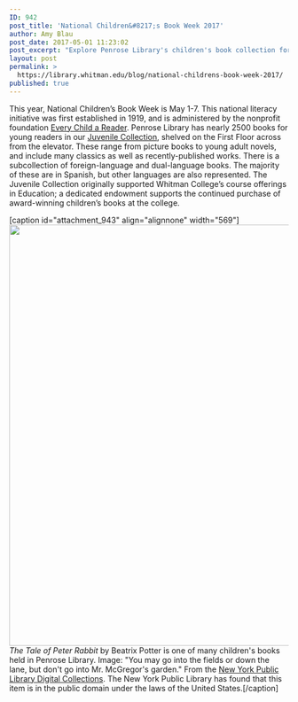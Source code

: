 ```yaml
---
ID: 942
post_title: 'National Children&#8217;s Book Week 2017'
author: Amy Blau
post_date: 2017-05-01 11:23:02
post_excerpt: "Explore Penrose Library's children's book collection for National Children's Book Week."
layout: post
permalink: >
  https://library.whitman.edu/blog/national-childrens-book-week-2017/
published: true
---
```

This year, National Children’s Book Week is May 1-7. This national literacy initiative was first established in 1919, and is administered by the nonprofit foundation <a href="http://everychildareader.net/">Every Child a Reader</a>. Penrose Library has nearly 2500 books for young readers in our <a href="http://sherlock.whitman.edu/primo_library/libweb/action/search.do?frbg=&amp;rfnGrpCounter=1&amp;fn=search&amp;indx=1&amp;dscnt=0&amp;vl(1UIStartWith0)=contains&amp;scp.scps=scope:(WHITC),scope:(WHITC_L_PGENW),scope:(WHITC_L_PAVLT),scope:(WHITC_L_PASTR),scope:(WHITC_L_PARES),scope:(WHITC_L_PACA2),scope:(WHITC_L_PACA1),scope:(WHITC_L_PGNWR),scope:(BEPRESSTHESIS),scope:(E-WHITC)&amp;tb=t&amp;vid=WHITC&amp;mode=Basic&amp;fctV=Juvenile%20Collection%20-%201st%20Floor$$IWHITC&amp;ct=&amp;rfnGrp=1&amp;srt=popularity&amp;tab=default_tab&amp;fctN=facet_local3&amp;vl(944673804UI0)=any&amp;vl(freeText0)=juvenile&amp;dum=true&amp;dstmp=1493662107592&amp;fromSavedQuery=true">Juvenile Collection</a>, shelved on the First Floor across from the elevator. These range from picture books to young adult novels, and include many classics as well as recently-published works. There is a subcollection of foreign-language and dual-language books. The majority of these are in Spanish, but other languages are also represented. The Juvenile Collection originally supported Whitman College’s course offerings in Education; a dedicated endowment supports the continued purchase of award-winning children’s books at the college.

[caption id="attachment_943" align="alignnone" width="569"]<img class="wp-image-943 size-full" src="https://library.whitman.edu/blog/wp-content/uploads/sites/4/2017/05/nypl.digitalcollections.6c7e7cab-ec75-0afd-e040-e00a18064f43.001.w.jpg" alt="" width="569" height="760" /> <i>The Tale of Peter Rabbit</i> by Beatrix Potter is one of many children's books held in Penrose Library. Image: "You may go into the fields or down the lane, but don't go into Mr. McGregor's garden." From the <a href="https://digitalcollections.nypl.org/items/6c7e7cab-ec75-0afd-e040-e00a18064f43">New York Public Library Digital Collections</a>. The New York Public Library has found that this item is in the public domain under the laws of the United States.[/caption]